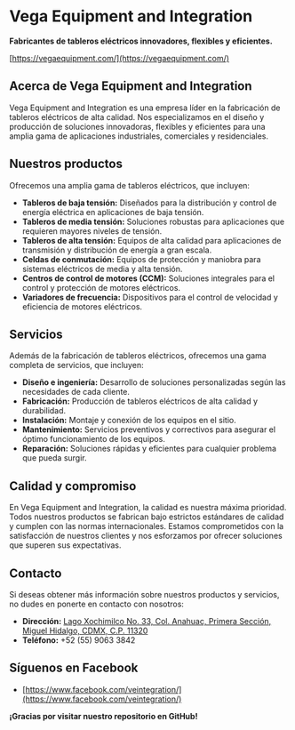 # Vega Equipment and Integration

**Fabricantes de tableros eléctricos innovadores, flexibles y eficientes.**

[https://vegaequipment.com/](https://vegaequipment.com/)

## Acerca de Vega Equipment and Integration

Vega Equipment and Integration es una empresa líder en la fabricación de tableros eléctricos de alta calidad. Nos especializamos en el diseño y producción de soluciones innovadoras, flexibles y eficientes para una amplia gama de aplicaciones industriales, comerciales y residenciales.

## Nuestros productos

Ofrecemos una amplia gama de tableros eléctricos, que incluyen:

* **Tableros de baja tensión:** Diseñados para la distribución y control de energía eléctrica en aplicaciones de baja tensión.
* **Tableros de media tensión:** Soluciones robustas para aplicaciones que requieren mayores niveles de tensión.
* **Tableros de alta tensión:** Equipos de alta calidad para aplicaciones de transmisión y distribución de energía a gran escala.
* **Celdas de conmutación:** Equipos de protección y maniobra para sistemas eléctricos de media y alta tensión.
* **Centros de control de motores (CCM):** Soluciones integrales para el control y protección de motores eléctricos.
* **Variadores de frecuencia:** Dispositivos para el control de velocidad y eficiencia de motores eléctricos.

## Servicios

Además de la fabricación de tableros eléctricos, ofrecemos una gama completa de servicios, que incluyen:

* **Diseño e ingeniería:** Desarrollo de soluciones personalizadas según las necesidades de cada cliente.
* **Fabricación:** Producción de tableros eléctricos de alta calidad y durabilidad.
* **Instalación:** Montaje y conexión de los equipos en el sitio.
* **Mantenimiento:** Servicios preventivos y correctivos para asegurar el óptimo funcionamiento de los equipos.
* **Reparación:** Soluciones rápidas y eficientes para cualquier problema que pueda surgir.

## Calidad y compromiso

En Vega Equipment and Integration, la calidad es nuestra máxima prioridad. Todos nuestros productos se fabrican bajo estrictos estándares de calidad y cumplen con las normas internacionales. Estamos comprometidos con la satisfacción de nuestros clientes y nos esforzamos por ofrecer soluciones que superen sus expectativas.

## Contacto

Si deseas obtener más información sobre nuestros productos y servicios, no dudes en ponerte en contacto con nosotros:

* **Dirección:** [Lago Xochimilco No. 33, Col. Anahuac, Primera Sección, Miguel Hidalgo, CDMX, C.P. 11320](https://g.co/kgs/FyBsgdM)
* **Teléfono:** +52 (55) 9063 3842

## Síguenos en Facebook

* [https://www.facebook.com/veintegration/](https://www.facebook.com/veintegration/)

**¡Gracias por visitar nuestro repositorio en GitHub!**
